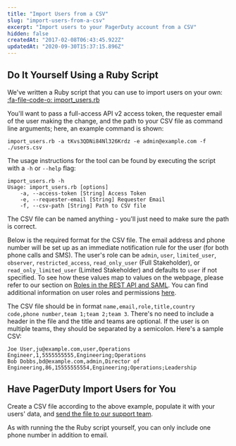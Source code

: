 ```yaml
---
title: "Import Users from a CSV"
slug: "import-users-from-a-csv"
excerpt: "Import users to your PagerDuty account from a CSV"
hidden: false
createdAt: "2017-02-08T06:43:45.922Z"
updatedAt: "2020-09-30T15:37:15.896Z"
---
```

## Do It Yourself Using a Ruby Script
We've written a Ruby script that you can use to import users on your own: [:fa-file-code-o: import_users.rb](https://github.com/PagerDuty/public-support-scripts/blob/master/import_users/import_users.rb)

You'll want to pass a full-access API v2 access token, the requester email of the user making the change, and the path to your CSV file as command line arguments; here, an example command is shown:

```
import_users.rb -a tKvs3QDNi84Nl326Krdz -e admin@example.com -f ./users.csv
```

The usage instructions for the tool can be found by executing the script with a `-h` or `--help` flag:

```
import_users.rb -h
Usage: import_users.rb [options]
    -a, --access-token [String] Access Token
    -e, --requester-email [String] Requester Email
    -f, --csv-path [String] Path to CSV file
```

The CSV file can be named anything - you'll just need to make sure the path is correct.

Below is the required format for the CSV file. The email address and phone number will be set up as an immediate notification rule for the user (for both phone calls and SMS). The user's role can be `admin`, `user`, `limited_user`, `observer`, `restricted_access`, `read_only_user` (Full Stakeholder), or `read_only_limited_user` (Limited Stakeholder) and defaults to `user` if not specified. To see how these values map to values on the webpage, please refer to our section on [Roles in the REST API and SAML](https://support.pagerduty.com/docs/advanced-permissions#roles-in-the-rest-api-and-saml). You can find additional information on user roles and permissions [here](https://support.pagerduty.com/docs/user-roles).

The CSV file should be in format `name,email,role,title,country code,phone number,team 1;team 2;team 3`. There's no need to include a header in the file and the title and teams are optional. If the user is on multiple teams, they should be separated by a semicolon. Here's a sample CSV:

```
Joe User,ju@example.com,user,Operations Engineer,1,5555555555,Engineering;Operations 
Bob Dobbs,bd@example.com,admin,Director of Engineering,86,15555555554,Engineering;Operations;Leadership
```

## Have PagerDuty Import Users for You

Create a CSV file according to the above example, populate it with your users' data, and [send the file to our support team](mailto:support@pagerduty.com).

<Callout type="info" title="Info">
As with running the the Ruby script yourself, you can only include one phone number in addition to email.
</Callout>

